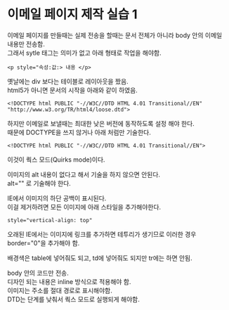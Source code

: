 # 이메일 페이지 제작 실습 1


이메일 페이지를 만들때는 실제 전송을 할때는 문서 전체가 아니라 body 안의 이메일 내용만 전송함.  
그래서 sytle 태그는 의미가 없고 아래 형태로 작업을 해야함.
```
<p style="속성:값:> 내용 </p>
```

옛날에는 div 보다는 테이블로 레이아웃을 짰음.  
html5가 아니면 문서의 시작을 아래와 같이 하였음.
```
<!DOCTYPE html PUBLIC "-//W3C//DTD HTML 4.01 Transitional//EN" "http://www.w3.org/TR/html4/loose.dtd">
```
하지만 이메일로 보낼때는 최대한 낮은 버전에 동작하도록 설정 해야 한다.  
때문에 DOCTYPE을 쓰지 않거나 아래 처럼만 기술한다.  

```
<!DOCTYPE html PUBLIC "-//W3C//DTD HTML 4.01 Transitional//EN">
```
이것이 쿽스 모드(Quirks mode)이다.

이미지의 alt 내용이 없다고 해서 기술을 하지 않으면 안된다.  
alt="" 로 기술해야 한다. 

IE에서 이미지의 하단 공백이 표시된다.  
이걸 제거하려면 모든 이미지에 아래 스타일을 추가해야한다.

```
style="vertical-align: top" 
```

오래된 IE에서는 이미지에 링크를 추가하면 테투리가 생기므로 이러한 경우 border="0"을 추가해야 함.

배경색은 table에 넣어줘도 되고, td에 넣어줘도 되지만 tr에는 하면 안됨.

body 안의 코드만 전송.  
디자인 되는 내용은 inline 방식으로 적용해야 함.  
이미지는 주소를 절대 경로로 표시해야함.  
DTD는 단계를 낮춰서 쿽스 모드로 실행되게 해야함.  